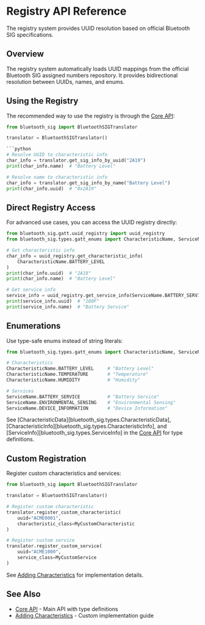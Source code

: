 # Registry API Reference

The registry system provides UUID resolution based on official Bluetooth SIG specifications.

## Overview

The registry system automatically loads UUID mappings from the official Bluetooth SIG assigned numbers repository. It provides bidirectional resolution between UUIDs, names, and enums.

## Using the Registry

The recommended way to use the registry is through the [Core API](core.md):

```python
from bluetooth_sig import BluetoothSIGTranslator

translator = BluetoothSIGTranslator()

```python
# Resolve UUID to characteristic info
char_info = translator.get_sig_info_by_uuid("2A19")
print(char_info.name)  # "Battery Level"

# Resolve name to characteristic info
char_info = translator.get_sig_info_by_name("Battery Level")
print(char_info.uuid)  # "0x2A19"
```

## Direct Registry Access

For advanced use cases, you can access the UUID registry directly:

```python
from bluetooth_sig.gatt.uuid_registry import uuid_registry
from bluetooth_sig.types.gatt_enums import CharacteristicName, ServiceName

# Get characteristic info
char_info = uuid_registry.get_characteristic_info(
    CharacteristicName.BATTERY_LEVEL
)
print(char_info.uuid)  # "2A19"
print(char_info.name)  # "Battery Level"

# Get service info
service_info = uuid_registry.get_service_info(ServiceName.BATTERY_SERVICE)
print(service_info.uuid)  # "180F"
print(service_info.name)  # "Battery Service"
```

## Enumerations

Use type-safe enums instead of string literals:

```python
from bluetooth_sig.types.gatt_enums import CharacteristicName, ServiceName

# Characteristics
CharacteristicName.BATTERY_LEVEL     # "Battery Level"
CharacteristicName.TEMPERATURE       # "Temperature"
CharacteristicName.HUMIDITY          # "Humidity"

# Services
ServiceName.BATTERY_SERVICE          # "Battery Service"
ServiceName.ENVIRONMENTAL_SENSING    # "Environmental Sensing"
ServiceName.DEVICE_INFORMATION       # "Device Information"
```

See [CharacteristicData][bluetooth_sig.types.CharacteristicData], [CharacteristicInfo][bluetooth_sig.types.CharacteristicInfo], and [ServiceInfo][bluetooth_sig.types.ServiceInfo] in the [Core API](core.md) for type definitions.

## Custom Registration

Register custom characteristics and services:

```python
from bluetooth_sig import BluetoothSIGTranslator

translator = BluetoothSIGTranslator()

# Register custom characteristic
translator.register_custom_characteristic(
    uuid="ACME0001",
    characteristic_class=MyCustomCharacteristic
)

# Register custom service
translator.register_custom_service(
    uuid="ACME1000",
    service_class=MyCustomService
)
```

See [Adding Characteristics](../guides/adding-characteristics.md) for implementation details.

## See Also

- [Core API](core.md) - Main API with type definitions
- [Adding Characteristics](../guides/adding-characteristics.md) - Custom implementation guide
